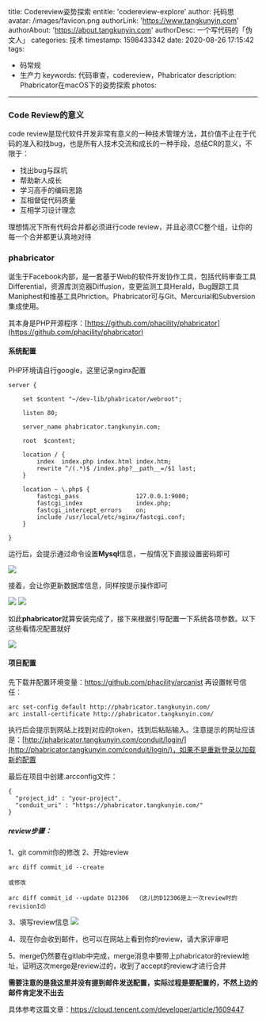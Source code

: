 title: Codereview姿势探索
entitle: 'codereview-explore'
author: 托码思
avatar: /images/favicon.png
authorLink: 'https://www.tangkunyin.com'
authorAbout: 'https://about.tangkunyin.com'
authorDesc: 一个写代码的「伪文人」
categories: 技术
timestamp: 1598433342
date: 2020-08-26 17:15:42
tags: 
- 码常规
- 生产力
keywords: 代码审查，codereview，Phabricator
description: Phabricator在macOS下的姿势探索
photos:
---

### Code Review的意义

code review是现代软件开发非常有意义的一种技术管理方法，其价值不止在于代码的准入和找bug，也是所有人技术交流和成长的一种手段，总结CR的意义，不限于：

- 找出bug与踩坑
- 帮助新人成长
- 学习高手的编码思路
- 互相督促代码质量
- 互相学习设计理念

理想情况下所有代码合并都必须进行code review，并且必须CC整个组，让你的每一个合并都更认真地对待

### phabricator

诞生于Facebook内部，是一套基于Web的软件开发协作工具，包括代码审查工具Differential，资源库浏览器Diffusion，变更监测工具Herald，Bug跟踪工具Maniphest和维基工具Phriction。Phabricator可与Git、Mercurial和Subversion集成使用。

其本身是PHP开源程序：[https://github.com/phacility/phabricator](https://github.com/phacility/phabricator)

#### 系统配置

PHP环境请自行google，这里记录nginx配置

```nginx
server {
    
    set $content "~/dev-lib/phabricator/webroot";

    listen 80;

    server_name phabricator.tangkunyin.com;

    root  $content;
   
    location / {
        index  index.php index.html index.htm;
        rewrite ^/(.*)$ /index.php?__path__=/$1 last;
    }

    location ~ \.php$ {
        fastcgi_pass                127.0.0.1:9000;
        fastcgi_index               index.php;
        fastcgi_intercept_errors    on;
        include /usr/local/etc/nginx/fastcgi.conf;
    }    

}
```

运行后，会提示通过命令设置**Mysql**信息，一般情况下直接设置密码即可

![](/img/2020/15984343118360.jpg)

接着，会让你更新数据库信息，同样按提示操作即可

![](/img/2020/15984345189850.jpg)
![](/img/2020/15984344260057.jpg)

如此**phabricator**就算安装完成了，接下来根据引导配置一下系统各项参数。以下这些看情况配置就好

![](/img/2020/15984364325138.jpg)


#### 项目配置

先下载并配置环境变量：https://github.com/phacility/arcanist
再设置帐号信任：

```
arc set-config default http://phabricator.tangkunyin.com/
arc install-certificate http://phabricator.tangkunyin.com/
```

执行后会提示到网站上找到对应的token，找到后粘贴输入。注意提示的网址应该是：[http://phabricator.tangkunyin.com/conduit/login/](http://phabricator.tangkunyin.com/conduit/login/)，如果不是重新登录以加载新的配置

最后在项目中创建.arcconfig文件：

```
{
  "project_id" : "your-project",
  "conduit_uri" : "https://phabricator.tangkunyin.com/"
}
```

##### review步骤：

1、git commit你的修改
2、开始review

```
arc diff commit_id --create

或修改

arc diff commit_id --update D12306  （这儿的D12306是上一次review时的revisionId）
```

3、填写review信息
![](/img/2020/15984431302261.jpg)


4、现在你会收到邮件，也可以在网站上看到你的review，请大家评审吧

5、merge仍然要在gitlab中完成，merge消息中要带上phabricator的review地址，证明这次merge是review过的，收到了accept的review才进行合并


**需要注意的是我这里并没有提到邮件发送配置，实际过程是要配置的，不然上边的邮件肯定发不出去**

具体参考这篇文章：https://cloud.tencent.com/developer/article/1609447


